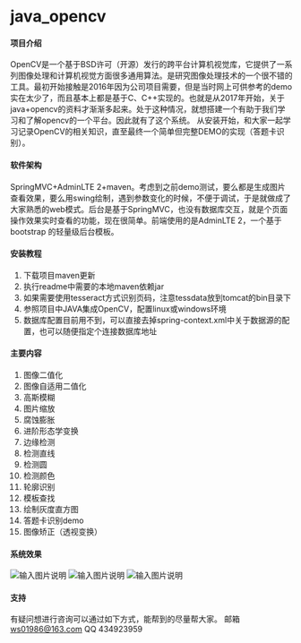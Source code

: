 # java_opencv

#### 项目介绍
OpenCV是一个基于BSD许可（开源）发行的跨平台计算机视觉库，它提供了一系列图像处理和计算机视觉方面很多通用算法。是研究图像处理技术的一个很不错的工具。最初开始接触是2016年因为公司项目需要，但是当时网上可供参考的demo实在太少了，而且基本上都是基于C、C++实现的。也就是从2017年开始，关于java+opencv的资料才渐渐多起来。处于这种情况，就想搭建一个有助于我们学习和了解opencv的一个平台。因此就有了这个系统。
从安装开始，和大家一起学习记录OpenCV的相关知识，直至最终一个简单但完整DEMO的实现（答题卡识别）。

#### 软件架构
SpringMVC+AdminLTE 2+maven。考虑到之前demo测试，要么都是生成图片查看效果，要么用swing绘制，遇到参数变化的时候，不便于调试，于是就做成了大家熟悉的web模式。后台是基于SpringMVC，也没有数据库交互，就是个页面操作效果实时查看的功能，现在很简单。前端使用的是AdminLTE 2，一个基于 bootstrap 的轻量级后台模板。


#### 安装教程

1. 下载项目maven更新
2. 执行readme中需要的本地maven依赖jar
3. 如果需要使用tesseract方式识别页码，注意tessdata放到tomcat的bin目录下
4. 参照项目中JAVA集成OpenCV，配置linux或windows环境
5. 数据库配置目前用不到，可以直接去掉spring-context.xml中关于数据源的配置，也可以随便指定个连接数据库地址

#### 主要内容
1. 图像二值化
2. 图像自适用二值化
3. 高斯模糊
4. 图片缩放
5. 腐蚀膨胀
6. 进阶形态学变换
7. 边缘检测
8. 检测直线
9. 检测圆
10. 检测颜色
11. 轮廓识别
12. 模板查找
13. 绘制灰度直方图
14. 答题卡识别demo
15. 图像矫正（透视变换）

#### 系统效果

![输入图片说明](https://gitee.com/uploads/images/2018/0507/182215_42dcefbf_102358.png "屏幕截图.png")
![输入图片说明](https://gitee.com/uploads/images/2018/0507/182320_394b0221_102358.png "屏幕截图.png")
![输入图片说明](https://gitee.com/uploads/images/2018/0507/182258_b64a9246_102358.png "屏幕截图.png")

#### 支持

有疑问想进行咨询可以通过如下方式，能帮到的尽量帮大家。
邮箱 ws01986@163.com
QQ 434923959